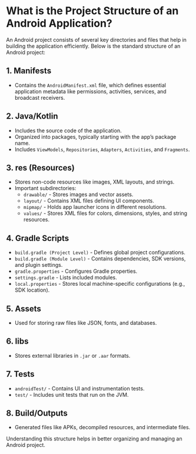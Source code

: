 # What is the Project Structure of an Android Application?

An Android project consists of several key directories and files that help in building the application efficiently. Below is the standard structure of an Android project:

## 1. **Manifests**
   - Contains the `AndroidManifest.xml` file, which defines essential application metadata like permissions, activities, services, and broadcast receivers.

## 2. **Java/Kotlin**
   - Includes the source code of the application.
   - Organized into packages, typically starting with the app’s package name.
   - Includes `ViewModels`, `Repositories`, `Adapters`, `Activities`, and `Fragments`.

## 3. **res (Resources)**
   - Stores non-code resources like images, XML layouts, and strings.
   - Important subdirectories:
     - `drawable/` - Stores images and vector assets.
     - `layout/` - Contains XML files defining UI components.
     - `mipmap/` - Holds app launcher icons in different resolutions.
     - `values/` - Stores XML files for colors, dimensions, styles, and string resources.

## 4. **Gradle Scripts**
   - `build.gradle (Project Level)` - Defines global project configurations.
   - `build.gradle (Module Level)` - Contains dependencies, SDK versions, and plugin settings.
   - `gradle.properties` - Configures Gradle properties.
   - `settings.gradle` - Lists included modules.
   - `local.properties` - Stores local machine-specific configurations (e.g., SDK location).

## 5. **Assets**
   - Used for storing raw files like JSON, fonts, and databases.

## 6. **libs**
   - Stores external libraries in `.jar` or `.aar` formats.

## 7. **Tests**
   - `androidTest/` - Contains UI and instrumentation tests.
   - `test/` - Includes unit tests that run on the JVM.

## 8. **Build/Outputs**
   - Generated files like APKs, decompiled resources, and intermediate files.

Understanding this structure helps in better organizing and managing an Android project.
